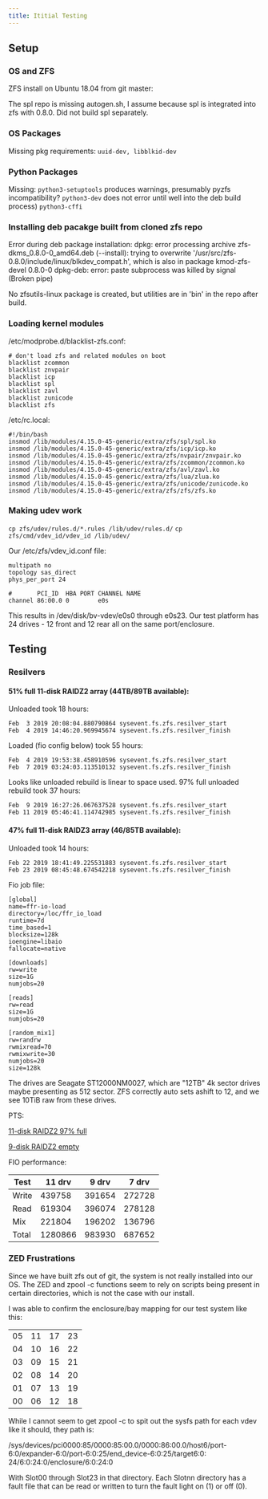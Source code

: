 ```yaml
---
title: Ititial Testing
---
```


## Setup

### OS and ZFS

ZFS install on Ubuntu 18.04 from git master:

The spl repo is missing autogen.sh, I assume because spl is integrated into zfs with 0.8.0. Did not build spl separately.

### OS Packages

Missing pkg requirements:
`uuid-dev, libblkid-dev`

### Python Packages

Missing:
`python3-setuptools` produces warnings, presumably pyzfs incompatibility?
`python3-dev` does not error until well into the deb build process)
`python3-cffi`

### Installing deb pacakge built from cloned zfs repo

Error during deb package installation: 
dpkg: error processing archive zfs-dkms_0.8.0-0_amd64.deb (--install):
 trying to overwrite '/usr/src/zfs-0.8.0/include/linux/blkdev_compat.h', which is also in package kmod-zfs-devel 0.8.0-0
dpkg-deb: error: paste subprocess was killed by signal (Broken pipe)

No zfsutils-linux package is created, but utilities are in 'bin' in the repo after build.

### Loading kernel modules

/etc/modprobe.d/blacklist-zfs.conf:
```
# don't load zfs and related modules on boot
blacklist zcommon
blacklist znvpair
blacklist icp
blacklist spl
blacklist zavl
blacklist zunicode
blacklist zfs
```

/etc/rc.local:
```
#!/bin/bash
insmod /lib/modules/4.15.0-45-generic/extra/zfs/spl/spl.ko
insmod /lib/modules/4.15.0-45-generic/extra/zfs/icp/icp.ko
insmod /lib/modules/4.15.0-45-generic/extra/zfs/nvpair/znvpair.ko
insmod /lib/modules/4.15.0-45-generic/extra/zfs/zcommon/zcommon.ko
insmod /lib/modules/4.15.0-45-generic/extra/zfs/avl/zavl.ko
insmod /lib/modules/4.15.0-45-generic/extra/zfs/lua/zlua.ko
insmod /lib/modules/4.15.0-45-generic/extra/zfs/unicode/zunicode.ko
insmod /lib/modules/4.15.0-45-generic/extra/zfs/zfs/zfs.ko
```

### Making udev work

`cp zfs/udev/rules.d/*.rules /lib/udev/rules.d/`
`cp zfs/cmd/vdev_id/vdev_id /lib/udev/`

Our /etc/zfs/vdev_id.conf file:
```
multipath no
topology sas_direct
phys_per_port 24

#       PCI_ID  HBA PORT CHANNEL NAME
channel 86:00.0 0        e0s
```

This results in /dev/disk/bv-vdev/e0s0 through e0s23. Our test platform has 24 drives - 12 front and 12 rear all on the same port/enclosure.

## Testing

### Resilvers

#### 51% full 11-disk RAIDZ2 array (44TB/89TB available):

Unloaded took 18 hours:
```
Feb  3 2019 20:08:04.880790864 sysevent.fs.zfs.resilver_start
Feb  4 2019 14:46:20.969945674 sysevent.fs.zfs.resilver_finish
```

Loaded (fio config below) took 55 hours:
```
Feb  4 2019 19:53:38.458910596 sysevent.fs.zfs.resilver_start
Feb  7 2019 03:24:03.113510132 sysevent.fs.zfs.resilver_finish
```

Looks like unloaded rebuild is linear to space used. 97% full unloaded rebuild took 37 hours:

```
Feb  9 2019 16:27:26.067637528 sysevent.fs.zfs.resilver_start
Feb 11 2019 05:46:41.114742985 sysevent.fs.zfs.resilver_finish
```

#### 47% full 11-disk RAIDZ3 array (46/85TB available):

Unloaded took 14 hours:
```
Feb 22 2019 18:41:49.225531883 sysevent.fs.zfs.resilver_start
Feb 23 2019 08:45:48.674542218 sysevent.fs.zfs.resilver_finish
```

Fio job file:
```
[global]
name=ffr-io-load
directory=/loc/ffr_io_load
runtime=7d
time_based=1
blocksize=128k
ioengine=libaio
fallocate=native

[downloads]
rw=write
size=1G
numjobs=20

[reads]
rw=read
size=1G
numjobs=20

[random_mix1]
rw=randrw
rwmixread=70
rwmixwrite=30
numjobs=20
size=128k
```

The drives are Seagate ST12000NM0027, which are "12TB" 4k sector drives maybe presenting as 512 sector. ZFS correctly auto sets ashift to 12, and we see 10TiB raw from these drives.

PTS:

[11-disk RAIDZ2 97% full](https://openbenchmarking.org/result/1902140-SP-11DISKRAI64)

[9-disk RAIDZ2 empty](https://openbenchmarking.org/result/1902145-SP-9DISKRAID82)

FIO performance:


| Test | 11 drv | 9 drv | 7 drv |
|---|---|---|---|
|Write | 439758 | 391654 | 272728 |
|Read | 619304 | 396074 | 278128 |
|Mix | 221804 | 196202 | 136796 |
|Total | 1280866 | 983930 | 687652 |


### ZED Frustrations

Since we have built zfs out of git, the system is not really installed into our OS. The ZED and zpool -c functions seem to rely on scripts being present in certain directories, which is not the case with our install.

I was able to confirm the enclosure/bay mapping for our test system like this:

| | | | |
|---|---|---|---|
|05|11|17|23|
|04|10|16|22|
|03|09|15|21|
|02|08|14|20|
|01|07|13|19|
|00|06|12|18|

While I cannot seem to get zpool -c to spit out the sysfs path for each vdev like it should, they path is:

/sys/devices/pci0000:85/0000:85:00.0/0000:86:00.0/host6/port-6:0/expander-6:0/port-6:0:25/end_device-6:0:25/target6:0:
24/6:0:24:0/enclosure/6:0:24:0

With Slot00 through Slot23 in that directory. Each Slotnn directory has a fault file that can be read or written to turn the fault light on (1) or off (0).
